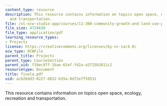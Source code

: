 ```yaml
---
content_type: resource
description: This resource contains information on topics open space, ecology, recreation
  and transportation.
file: /ol-ocw-studio-app/courses/11-360-community-growth-and-land-use-planning-fall-2006/acb26dd30227d832b35a0df2e7f59531_finala.pdf
file_size: 4724630
file_type: application/pdf
learning_resource_types:
- Projects
license: https://creativecommons.org/licenses/by-nc-sa/4.0/
ocw_type: OCWFile
parent_title: Projects
parent_type: CourseSection
parent_uid: f10ec97f-1bae-63af-fd2a-a3715b3811c2
resourcetype: Document
title: finala.pdf
uid: acb26dd3-0227-d832-b35a-0df2e7f59531
---
```

This resource contains information on topics open space, ecology, recreation and transportation.